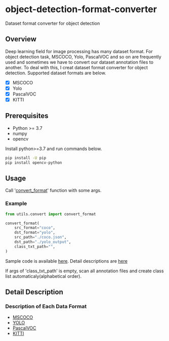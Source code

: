# object-detection-format-converter

Dataset format converter for object detection

## Overview
Deep learning field for image processing has many dataset format. For object detection task, MSCOCO, Yolo, PascalVOC and so on are frequently used and sometimes we have to convert our dataset annotation files to another. To deal with this, I creat dataset format converter for object detection. Supported dataset formats are below.

* [x] MSCOCO  
* [x] Yolo  
* [x] PascalVOC  
* [x] KITTI

## Prerequisites
* Python >= 3.7
* numpy
* opencv

Install python>=3.7 and run commands below.
```bash
pip install -U pip
pip install opencv-python
```

## Usage
Call '[convert_format](./utils/convert.py)' function with some args.
### Example
```python
from utils.convert import convert_format

convert_format(
    src_format="coco",
    dst_format="yolo",
    src_path="./coco.json",
    dst_path="./yolo_output",
    class_txt_path="",
)
```
Sample code is available [here](./sample.py). Detail descriptions are [here](#description-of-each-data-format)

If args of 'class_txt_path' is empty, scan all annotation files and create class list automaticaly(alphabetical order).

## Detail Description 
### Description of Each Data Format
* [MSCOCO](./docs/README_mscoco.md)
* [YOLO](./docs/README_yolo.md)
* [PascalVOC](./docs/README_pascalvoc.md)
* [KITTI](./docs/README_kitti.md)
